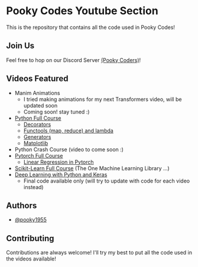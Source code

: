# Pooky Codes Youtube Section

This is the repository that contains all the code used in Pooky Codes!


## Join Us
Feel free to hop on our Discord Server [(Pooky Coders)](https://discord.gg/4Kw3qZ2ytx)!
## Videos Featured
- Manim Animations
    - I tried making animations for my next Transformers video, will be updated soon
    - Coming soon! stay tuned :)
- [Python Full Course](https://youtube.com/playlist?list=PLlvT0pELlo-xRkKT1_cH_RdaQ43ykt7dV)
    - [Decorators](https://youtu.be/NtXWw3GwZP4)
    - [Functools (map, reduce) and lambda](https://youtu.be/9FPCTfgbih8)
    - [Generators](https://youtu.be/AbIzIr9m9rA)
    - [Matplotlib](https://youtu.be/NHg0yNo0t6o)
- Python Crash Course (video to come soon :)
- [Pytorch Full Course](https://youtube.com/playlist?list=PLlvT0pELlo-y4cxnOZ066y1J0eTae6KH0)
    - [Linear Regression in Pytorch](https://youtu.be/LydRg_-Axvs)
- [Scikit-Learn Full Course](https://youtu.be/87xKBQZJNk8) (The One Machine Learning Library ...)
- [Deep Learning with Python and Keras](https://youtube.com/playlist?list=PLlvT0pELlo-yIPD-X_70P6n1JgGN0eXWT)
    - Final code available only (will try to update with code for each video instead)
    
## Authors

- [@pooky1955](https://www.github.com/pooky1955)


## Contributing

Contributions are always welcome!
I'll try my best to put all the code used in the videos available!
